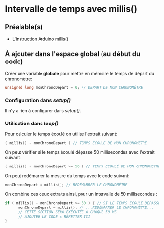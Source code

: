# Intervalle de temps avec millis()


## Préalable(s)

- [L'instruction Arduino millis()](/arduino/millis.md)


## À ajouter dans l'espace global (au début du code)

Créer une variable **globale** pour mettre en mémoire le temps de départ du chronomètre:
```cpp
unsigned long monChronoDepart = 0; // DEPART DE MON CHRONOMÈTRE
```
### Configuration dans *setup()*

Il n'y a rien à configurer dans *setup()*.

### Utilisation dans *loop()*

Pour calculer le temps écoulé on utilise l'extrait suivant: 
```cpp
( millis() - monChronoDepart ) // TEMPS ÉCOULÉ DE MON CHRONOMÈTRE
```

On peut vérifier si le temps écoulé dépasse 50 millisecondes avec l'extrait suivant:
```cpp
( millis() - monChronoDepart >= 50 ) // TEMPS ÉCOULÉ DE MON CHRONOMÈTRE
```

On peut redémarrer la mesure du temps avec le code suivant:
```cpp
monChronoDepart = millis(); // REDÉMARRER LE CHRONOMÈTRE
```

On combine ces deux extraits ainsi, pour un intervalle de 50 millisecondes :
```cpp
if ( millis() - monChronoDepart >= 50 ) { // SI LE TEMPS ÉCOULÉ DÉPASSE 50 MS...
      monChronoDepart = millis(); // ...REDÉMARRER LE CHRONOMÈTRE...
      // CETTE SECTION SERA EXÉCUTÉE À CHAQUE 50 MS
      // AJOUTER LE CODE À RÉPETTER ICI
}
```

